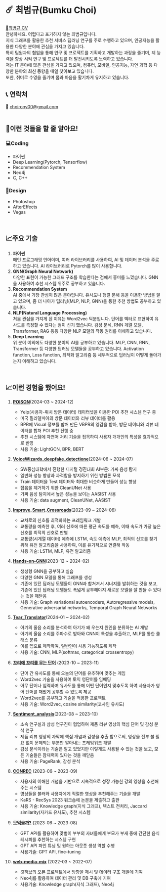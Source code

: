 # ☄️ 최범규(Bumku Choi)

[📄최범규 CV](https://github.com/choibumku00/choibumku00/raw/refs/heads/main/%EC%B5%9C%EB%B2%94%EA%B7%9C_CV.pdf)  
안녕하세요. 어렵다고 포기하지 않는 최범규입니다.  
지식 그래프를 활용한 추천 서비스 딥러닝 연구를 주로 수행하고 있으며, 인공지능을 활용한 다양한 분야에 관심을 가지고 있습니다.  
특히 팀원과의 협업을 통해 연구 및 프로젝트를 기획하고 개발하는 과정을 즐기며, 제 능력을 향상 시켜 연구 및 프로젝트를 더 발전시키도록 노력하고 있습니다.  
저는 IT 분야에 많은 관심을 가지고 있으며, 컴퓨터, 모바일, 인공지능, 자연 과학 등 다양한 분야의 최신 동향을 매일 찾아보고 있습니다.  
또한, 취미로 수영을 즐기며 몸과 마음을 활기차게 유지하고 있습니다.

## 📞 연락처

📧 choirony00@gmail.com  
<br>

## 🔎이런 것들을 할 줄 알아요!

### 💻Coding

- 파이썬
- Deep Learning(Pytorch, Tensorflow)
- Recommendation System
- Neo4j
- C, C++

### 🎨Design

- Photoshop
- AfterEffects
- Vegas
<br>

## 📈주요 기술
1. **파이썬**  
메인 프로그래밍 언어이며, 여러 라이브러리를 사용하여, AI 및 데이터 분석을 주로 하고 있습니다. AI 라이브러리로 Pytorch를 많이 사용합니다.  
2. **GNN(Graph Neural Network)**  
다양한 표현이 가능한 그래프 구조를 학습한다는 점에서 흥미를 느꼈습니다. GNN을 사용하여 추천 시스템 위주로 공부하고 있습니다.  
3. **Recommendation System**  
AI 중에서 가장 관심이 많은 분야입니다. 유사도나 행렬 분해 등을 이용한 방법을 알고 있으며, 좀 더 나아가 딥러닝(MLP, NLP, GNN)을 통한 추천 방법도 공부하고 있습니다.  
4. **NLP(Natural Language Processing)**  
처음 관심을 가지게 된 이유는 Word2vec 덕분입니다. 단어를 벡터로 표현하여 유사도를 측정할 수 있다는 점이 신기 했습니다. 감성 분석, RNN 계열 모델, Transformer, RAG 등등 다양한 NLP 모델의 작동 원리를 이해하고 있습니다.  
5. **Deep Learning**  
위 분야 이외에도 다양한 분야의 AI를 공부하고 있습니다. MLP, CNN, RNN, Transformer 등 다양한 딥러닝 모델들을 공부하고 있습니다. Activation function, Loss function, 최적화 알고리즘 등 세부적으로 딥러닝이 어떻게 돌아가는지 이해하고 있습니다.  

<br>

## 📈이런 경험을 했어요!
1. [**POISON**](https://github.com/DAU-FAIRDAY-TEAM6/POISON_Models)(2024-03 ~ 2024-12)
    - Yelp(사용자-위치 방문 데이터) 데이터셋을 이용한 POI 추천 시스템 연구 중
    - 미국 필라델피아의 방문 데이터와 리뷰 데이터를 활용
    - BPR에 Visual 정보를 합쳐 만든 VBPR의 영감을 받아, 방문 데이터와 리뷰 데이터를 합쳐 POI 추천 진행 중
    - 추천 시스템에 자연어 처리 기술을 접목하여 사용자 개개인의 특성을 효과적으로 반영
    - 사용 기술: LightGCN, BPR, BERT
    
2. [**VoiceWizards_deepfake_detectione**](https://github.com/choibumku00/VoiceWizards_deepfake_detectione)(2024-06 ~ 2024-07)
    - SW중심대학에서 진행한 디지털 경진대회 AI부문: 가짜 음성 탐지
    - 일반화 성능 향상과 과적합을 방지하기 위한 방법론 모색
    - Train 데이터을 Test 데이터와 최대한 비슷하게 만들어 성능 향상
    - 잡음을 제거하기 위한 CleanUNet 사용
    - 가짜 음성 탐지에서 높은 성능을 보이는 AASIST 사용
    - 사용 기술: data augment, CleanUNet, AASIST
    
3. [**Improve_Smart_Crossroads**](https://github.com/choibumku00/Improve_Smart_Crossroads)(2023-09 ~ 2024-06)
    - 교차로의 신호를 최적화하는 프레임워크 개발
    - 교통량을 예측한 후, 여러 신호에 따른 평균 속도를 예측, 이때 속도가 가장 높은 신호를 최적의 신호로 판별
    - 교통량(시계열 데이터) 예측에 LSTM, 속도 예측에 MLP, 최적의 신호를 찾기 위해 유전 알고리즘을 사용하여, 이를 유기적으로 연결해 작동
    - 사용 기술: LSTM, MLP, 유전 알고리즘
    
4. [**Hands-on-GNN**](https://github.com/choibumku00/Hands-on-GNN)(2023-12 ~ 2024-02)
    - 생성형 GNN을 공부하고 실습
    - 다양한 GNN 모델을 통해 그래프를 생성
    - 기존에 있던 딥러닝 모델들이 GNN과 합쳐져서 시너지를 발휘하는 것을 보고, 기존에 있던 딥러닝 모델들도 폭넓게 공부해야지 새로운 모델을 잘 만들 수 있다는 것을 깨닫음
    - 사용 기술: Graph variational autoencoders, Autoregressive models, Generative adversarial networks, Temporal Graph Neural Networks
    
5. [**Tear_Translator**](https://github.com/hyeyeoung/Tear_Translator)(2024-01 ~ 2024-02)
    - 아기의 울음 소리를 분석하여 아기가 왜 우는지 원인을 분류하는 AI 개발
    - 아기의 울음 소리를 주파수로 받아와 CNN이 특성을 추출하고, MLP를 통한 클래스 분류
    - 이를 앱으로 제작하여, 일반인이 사용 가능하도록 제작
    - 사용 기술: CNN, MLP(softmax, categorical crossentropy)

6. [**꼬리에 꼬리를 무는 단어**](https://github.com/Daanyong/cocodan) (2023-10 ~ 2023-11)
    - 단어 간 유사도를 통해 오늘의 단어를 유추하며 맞추는 게임
    - Word2vec 기술을 사용하여 토익 영단어를 임베딩
    - 아무 단어나 입력하며 유사도를 통해 어떤 단어인지 맞추도록 하여 사용자가 영어 단어를 재밌게 공부할 수 있도록 제공
    - Word2vec를 공부하고 기술을 적용한 프로젝트
    - 사용 기술: Word2vec, cosine similarity(코사인 유사도)
      
7. [**Sentiment_analysis**](https://github.com/choibumku00/Sentiment_analysis)(2023-08 ~ 2023-10)
    - 소속 연구실과 삼성 연구진이 협업하여 제품 리뷰 영상의 핵심 단어 및 감성 분석 연구
    - 제품 리뷰 영상의 자막에 핵심 개념과 감성을 추출 함으로써, 영상을 전부 볼 필요 없이 문제되는 부분만 알아내는 프레임워크 개발
    - 감성 분석이라는 기술은 알고 있었지만 이렇게도 사용될 수 있는 것을 보고, 모든 기술들은 잠재력이 있다는 것을 깨닫음
    - 사용 기술: PageRank, 감성 분석
    
8. [**CONREC**](https://github.com/datascience-labs/conrec) (2023-06 ~ 2023-09)
    - 사용자의 이해한 개념을 기반으로 지속적으로 성장 가능한 강의 영상을 추천해주는 시스템
    - 영상들을 불러와 사용자에게 적절한 영상을 추천해주는 기술을 개발
    - KaRS - RecSys 2023 워크숍에 논문을 제출하고 출판
    - 사용 기술: Knowledge graph(지식 그래프), 텍스트 전처리, Jaccard similarity(자카드 유사도), 추천 시스템
    
9. [**모먹을까?**](https://github.com/2023-Busan-Hackathon/Busan-Hackathon-team4-backend-MVC) (2023-06 ~ 2023-08)
    - GPT API를 활용하여 맞벌이 부부의 자녀들에게 부모가 부재 중에 간단한 음식 레시피를 추천하는 시스템 구현
    - GPT API 파인 튜닝 및 원하는 아웃풋 생성 역할 수행
    - 사용기술: GPT API, fine-tuning
    
10. [**web-media-mix**](https://github.com/chunsejin/web-media-mix) (2022-03 ~ 2022-07)
    - 깃허브의 오픈 프로젝트에서 방향을 제시 및 데이터 구조 개발에 기여
    - Neo4j를 활용하여 데이터 관리 및 DB 구축에 기여
    - 사용기술: Knowledge graph(지식 그래프), Neo4j
